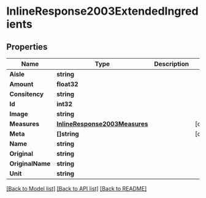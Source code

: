 # InlineResponse2003ExtendedIngredients

## Properties

Name | Type | Description | Notes
------------ | ------------- | ------------- | -------------
**Aisle** | **string** |  | 
**Amount** | **float32** |  | 
**Consitency** | **string** |  | 
**Id** | **int32** |  | 
**Image** | **string** |  | 
**Measures** | [**InlineResponse2003Measures**](inline_response_200_3_measures.md) |  | [optional] 
**Meta** | **[]string** |  | [optional] 
**Name** | **string** |  | 
**Original** | **string** |  | 
**OriginalName** | **string** |  | 
**Unit** | **string** |  | 

[[Back to Model list]](../README.md#documentation-for-models) [[Back to API list]](../README.md#documentation-for-api-endpoints) [[Back to README]](../README.md)


